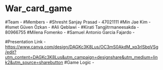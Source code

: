 # War_card_game
#Team - 
#Members - 
  #Shresht Sanjay Prasad - 47021111
  #Min Jae Kim - 
  #Ismet Güven Özkan -
  #Ali Qeblawi - 
  #Kirati Tangjitrmaneesakda - 80966755
  #Milena Fomenko - 
  #Samuel Antonio Garcia Fajardo - 

#Presentation Link - https://www.canva.com/design/DAGKc3K8Lus/OC3mS0AkdM_xq3rlSbpVSg/edit?utm_content=DAGKc3K8Lus&utm_campaign=designshare&utm_medium=link2&utm_source=sharebutton
#Game Logic -





  
